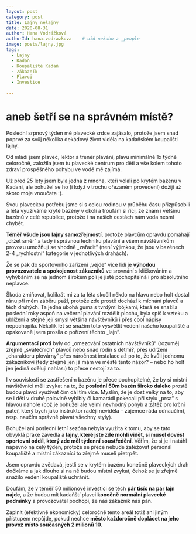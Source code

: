 ```yaml
---
layout: post
category: post
title: Lajny nelajny   
date: 2020-08-31
author: Hana Vodrážková
authorId: hana.vodrazkova    # uid nekoho z _people
image: posts/lajny.jpg
tags:
  - Lajny
  - Kadaň
  - Koupaliště Kadaň
  - Zákazník
  - Plavci
  - Investice
  
---
```


# aneb šetří se na správném místě?  

Poslední srpnový týden mé plavecké srdce zajásalo, protože jsem snad poprvé za svůj několika dekádový život viděla na kadaňském koupališti lajny.

Od mládí jsem plavec, lektor a trenér plavání, plavu minimálně 1x týdně celoročně, založila jsem tu plavecké centrum pro děti a vše kolem tohoto zdraví prospěšného pohybu
ve vodě mě zajímá.

Už před 25 lety jsem byla jedna z mnoha, kteří volali po krytém bazénu v Kadani, ale bohužel se ho (i když v trochu ořezaném provedení) dožijí až skoro moje vnoučata :(.

Svou plaveckou potřebu jsme si s celou rodinou v průběhu času přizpůsobili a léta využíváme kryté bazény v okolí a troufám si říci, že znám i většinu bazénů v celé republice, 
protože i na našich cestách nám voda nesmí chybět. 

**Téměř všude jsou lajny samozřejmostí**, protože plavcům opravdu pomáhají „držet směr“ a tedy i správnou techniku plavání a všem návštěvníkům provozu umožňují se vhodně 
„zařadit“ (není výjimkou, že jsou v bazénech 2-4 „rychlostní“ kategorie v jednotlivých drahách). 

Že se pak do sportovního zařízení „vejde“ více lidí je **výhodou provozovatele a spokojenost zákazníků** ve srovnání s kličkováním a vyhýbáním se na jednom širokém poli
je jistě pochopitelná i pro absolutního neplavce. 

Škoda zmiňovat, kolikrát mi za ta léta skočil někdo na hlavu nebo holt dostal ránu při mém záběru paží, protože zde prostě dochází k míchání plavců a těch druhých. Ta jedna ubohá guma s tvrdými bójkami, která se snažila poslední roky aspoň na večerní plavání rozdělit plochu, byla spíš k vzteku a ublížení a stejně její smysl většina návštěvníků i přes cool nápisy nepochopila. 
Několik let se snažím toto vysvětlit vedení našeho koupaliště a opakovaně jsem prosila o pořízení těchto „lajn“. 

**Argumentací proti** byly od „omezování ostatních návštěvníků“ (rozuměj zřejmě „svátečních“ plavců nebo snad rodin s dětmi?, přes udržení „charakteru plovárny“ 
přes náročnost instalace až po to, že kvůli jednomu zákazníkovi (tedy zřejmě jen já mám ve městě tento názor? – nebo ho holt jen jediná sděluji nahlas:) to přece nestojí za to.

I v souvislosti se zastřešením bazénu je přece pochopitelné, že by si místní návštěvníci měli zvykat na to, že **poslední 50m bazén široko daleko** 
prostě budou plavci využívat čím dál tím více. Myslím, že je dost velký na to, aby se i děti v druhé polovině vyblbly či kamarádi pokecali při stylu
„prsa“ s hlavou nahoře (což je bohužel ale velmi nevhodný pohyb a zátěž pro krční páteř, který bych jako instruktor raději neviděla 
– zájemce ráda odnaučím), resp. naučím správně plavat všechny styly).

Bohužel ani poslední letní sezóna nebyla využita k tomu, aby se tato obvyklá praxe zavedla a **lajny, které jste zde mohli vidět, si musel dovést 
sportovní oddíl, který zde měl týdenní soustředění**. Věřím, že si je i natáhl napevno na celý týden, protože se přece nebude zatěžovat personál 
koupaliště a místní zákazníci to zřejmě museli přetrpět.

Jsem opravdu zvědavá, jestli se v krytém bazénu konečně plaveckých drah dočkáme a jak dlouho si na ně budou místní zvykat, čehož se je zřejmě snažilo vedení 
koupaliště uchránit.

Doufám, že v téměř 50 milionové investici se těch **pár tisíc na pár lajn najde**, a že budou mít kadaňští plavci **konečně normální plavecké podmínky** 
a provozovatel pochopí, že náš zákazník náš pán.

Zaplnit (efektivně ekonomicky) celoročně tento areál totiž ani jiným přístupem nepůjde, pokud nechce **město každoročně doplácet na jeho provoz místo 
současných 2 milionů 10**. 
     
